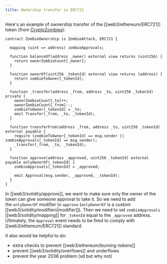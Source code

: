```yaml
---
title: Ownership transfer in ERC721
---
```


Here's an example of ownership transfer of the [[web3/ethereum/ERC721]] token (from [CryptoZombies](https://cryptozombies.io/)):

```solidity
contract ZombieOwnership is ZombieAttack, ERC721 {

  mapping (uint => address) zombieApprovals;

  function balanceOf(address _owner) external view returns (uint256) {
    return ownerZombieCount[_owner];
  }

  function ownerOf(uint256 _tokenId) external view returns (address) {
    return zombieToOwner[_tokenId];
  }

  function _transfer(address _from, address _to, uint256 _tokenId) private {
    ownerZombieCount[_to]++;
    ownerZombieCount[_from]--;
    zombieToOwner[_tokenId] = _to;
    emit Transfer(_from, _to, _tokenId);
  }

  function transferFrom(address _from, address _to, uint256 _tokenId) external payable {
    require (zombieToOwner[_tokenId] == msg.sender || zombieApprovals[_tokenId] == msg.sender);
    _transfer(_from, _to, _tokenId);
  }

  function approve(address _approved, uint256 _tokenId) external payable onlyOwnerOf(_tokenId) {
    zombieApprovals[_tokenId] = _approved;

    emit Approval(msg.sender, _approved, _tokenId);
  }
}
```

In [[web3/solidity/approve]], we want to make sure only the owner of the token can give someone approval to take it. So we need to add the `onlyOwnerOf` modifier to `approve` (`onlyOwnerOf` is a custom [[web3/solidity/modifiers|modifier]]). Then we need to set `zombieApprovals` [[web3/solidity/mapping]] for `_tokenId` equal to the `_approved` address. Ultimately, the `Approval` event needs to be fired to comply with [[web3/ethereum/ERC721]] standard.

It also would be helpful to do:

- extra checks to prevent [[web3/ethereum/burning-tokens]]
- prevent [[web3/solidity/overflows]] and underflows
- prevent the year 2038 problem (xd but why not)
